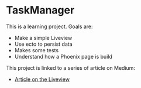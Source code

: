 # TaskManager

This is a learning project. Goals are:
* Make a simple Liveview
* Use ecto to persist data
* Makes some tests
* Understand how a Phoenix page is build

This project is linked to a series of article on Medium:
* [Article on the Liveview](https://medium.com/@eguefif/building-tasks-manager-with-phoenix-liveview-i-the-views-9b9d43637b78)
